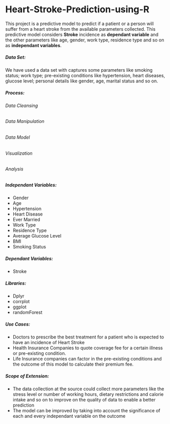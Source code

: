 # Heart-Stroke-Prediction-using-R
This project is a predictive model to predict if a patient or a person will suffer from a heart stroke from the available parameters collected. This predictive model considers **Stroke** incidence as **dependant variable** and the other parameters like age, gender, work type, residence type and so on as **independant variables**.

##### Data Set:
We have used a data set with captures some parameters like smoking status; work type; pre-existing conditions like hypertension, heart diseases, glucose level; personal details like gender, age, marital status and so on.

##### Process:
###### Data Cleansing
###### Data Manipulation
###### Data Model
###### Visualization
###### Analysis

##### Independant Variables:
* Gender 
* Age
* Hypertension
* Heart Disease
* Ever Married
* Work Type
* Residence Type
* Average Glucose Level
* BMI
* Smoking Status

##### Dependant Variables:
* Stroke

##### Libraries:
* Dplyr 
* corrplot
* ggplot 
* randomForest 

##### Use Cases:
* Doctors to prescribe the best treatment for a patient who is expected to have an incidence of Heart Stroke
* Health Insurance Companies to quote coverage fee for a certain illness or pre-existing condition.
* Life Insurance companies can factor in the pre-existing conditions and the outcome of this model to calculate their premium fee.

##### Scope of Extension:
* The data collection at the source could collect more parameters like the stress level or number of working hours, dietary restrictions and calorie intake and so on to improve on the quality of data to enable a better prediction
* The model can be improved by taking into account the significance of each and every independant variable on the outcome


